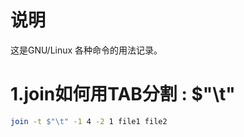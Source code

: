 # 说明

这是GNU/Linux 各种命令的用法记录。

# 1.join如何用TAB分割 : $"\t"

```bash
join -t $"\t" -1 4 -2 1 file1 file2
```
